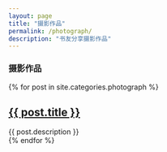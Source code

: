 ```yaml
---
layout: page
title: "摄影作品"
permalink: /photograph/
description: "书友分享摄影作品"
---
```


<h3 class="section-heading text-center">摄影作品</h3>
<div class="tiles">
{% for post in site.categories.photograph %}
                <h2><a href="{{ post.url }}">{{ post.title }}</a></h2>
                <div class="title-desc">{{ post.description }}</div>
{% endfor %}
</div><!-- /.tiles -->

